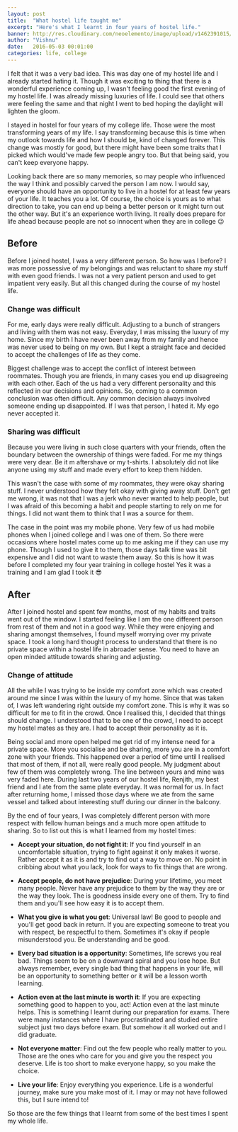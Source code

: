 ```yaml
---
layout: post
title:  "What hostel life taught me"
excerpt: "Here's what I learnt in four years of hostel life."
banner: http://res.cloudinary.com/neoelemento/image/upload/v1462391015/blog/hostel-life-min.jpg
author: "Vishnu"
date:   2016-05-03 00:01:00
categories: life, college
---
```

I felt that it was a very bad idea. This was day one of my hostel life and I already started hating it. Though it was exciting to thing that there is a wonderful experience coming up, I wasn't feeling good the first evening of my hostel life. I was already missing luxuries of life. I could see that others were feeling the same and that night I went to bed hoping the daylight will lighten the gloom.

I stayed in hostel for four years of my college life. Those were the most transforming years of my life. I say transforming because this is time when my outlook towards life and how I should be, kind of changed forever. This change was mostly for good, but there might have been some traits that I picked which would've made few people angry too. But that being said, you can't keep everyone happy.

Looking back there are so many memories, so may people who influenced the way I think and possibly carved the person I am now. I would say, everyone should have an opportunity to live in a hostel for at least few years of your life. It teaches you a lot. Of course, the choice is yours as to what direction to take, you can end up being a better person or it might turn out the other way. But it's an experience worth living. It really does prepare for life ahead because people are not so innocent when they are in college :wink:

## Before
Before I joined hostel, I was a very different person. So how was I before? I was more possessive of my belongings and was reluctant to share my stuff with even good friends. I was not a very patient person and used to get impatient very easily. But all this changed during the course of my hostel life.

### Change was difficult
For me, early days were really difficult. Adjusting to a bunch of strangers and living with them was not easy. Everyday, I was missing the luxury of my home. Since my birth I have never been away from my family and hence was never used to being on my own. But I kept a straight face and decided to accept the challenges of life as they come.

Biggest challenge was to accept the conflict of interest between roommates. Though you are friends, in many cases you end up disagreeing with each other. Each of the us had a very different personality and this reflected in our decisions and opinions. So, coming to a common conclusion was often difficult. Any common decision always involved someone ending up disappointed. If I was that person, I hated it. My ego never accepted it.

### Sharing was difficult
Because you were living in such close quarters with your friends, often the boundary between the ownership of things were faded. For me my things were very dear. Be it m aftershave or my t-shirts. I absolutely did not like anyone using my stuff and made every effort to keep them hidden.

This wasn't the case with some of my roommates, they were okay sharing stuff. I never understood how they felt okay with giving away stuff. Don't get me wrong, it was not that I was a jerk who never wanted to help people, but I was afraid of this becoming a habit and people starting to rely on me for things. I did not want them to think that I was a source for them. 

The case in the point was my mobile phone. Very few of us had mobile phones when I joined college and I was one of them. So there were occasions where hostel mates come up to me asking me if they can use my phone. Though I used to give it to them, those days talk time was bit expensive and I did not want to waste them away. So this is how it was before I completed my four year training in college hostel Yes it was a training and I am glad I took it :sunglasses:

## After
After I joined hostel and spent  few months, most of my habits and traits went out of the window. I started feeling like I am the one different person from rest of them and not in a good way. While they were enjoying and sharing amongst themselves, I found myself worrying over my private space. I took a long hard thought process to understand that there is no private space within a hostel life in abroader sense. You need to have an open minded attitude towards sharing and adjusting.

### Change of attitude
All the while I was trying to be inside my comfort zone which was created around me since I was within the luxury of my home. Since that was taken of, I was left wandering right outside my comfort zone. This is why it was so difficult for me to fit in the crowd. Once I realised this, I decided that things should change. I understood that to be one of the crowd, I need to accept my hostel mates as they are. I had to accept their personality as it is.

Being social and more open helped me get rid of my intense need for a private space. More you socialise and be sharing, more you are in a comfort zone with your friends. This happened over a period of time until I realised that most of them, if not all, were really good people. My judgment about few of them was completely wrong. The line between yours and mine was very faded here. During last two years of our hostel life, Renjith, my best friend and I ate from the same plate everyday. It was normal for us. In fact after returning home, I missed those days where we ate from the same vessel and talked about interesting stuff during our dinner in the balcony.

By the end of four years, I was completely different person with more respect with fellow human beings and a much more open attitude to sharing. So to list out this is what I learned from my hostel times:

- **Accept your situation, do not fight it**: If you find yourself in an uncomfortable situation, trying to fight against it only makes it worse. Rather accept it as it is and try to find out a way to move on. No point in cribbing about what you lack, look for ways to fix things that are wrong.

- **Accept people, do not have prejudice**: During your lifetime, you meet many people. Never have any prejudice to them by the way they are or the way they look. The is goodness inside every one of them. Try to find them and you'll see how easy it is to accept them.

- **What you give is what you get**: Universal law! Be good to people and you'll get good back in return. If you are expecting someone to treat you with respect, be respectful to them. Sometimes it's okay if people misunderstood you. Be understanding and be good.

- **Every bad situation is a opportunity**: Sometimes, life screws you real bad. Things seem to be on a downward spiral and you lose hope. But always remember, every single bad thing that happens in your life, will be an opportunity to something better or it will be a lesson worth learning.

- **Action even at the last minute is worth it**: If you are expecting something good to happen to you, act! Action even at the last minute helps. This is something I learnt during our preparation for exams. There were many instances where I have procrastinated and studied entire subject just two days before exam. But somehow it all worked out and I did graduate.

- **Not everyone matter**: Find out the few people who really matter to you. Those are the ones who care for you and give you the respect you deserve. Life is too short to make everyone happy, so you make the choice.

- **Live your life**: Enjoy everything you experience. Life is a wonderful journey, make sure you make most of it. I may or may not have followed this, but I sure intend to!

So those are the few things that I learnt from some of the best times I spent my whole life.